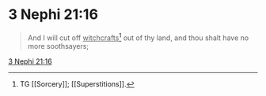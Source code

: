 # 3 Nephi 21:16

> And I will cut off <u>witchcrafts</u>[^a] out of thy land, and thou shalt have no more soothsayers;

[3 Nephi 21:16](https://www.churchofjesuschrist.org/study/scriptures/bofm/3-ne/21?lang=eng&id=p16#p16)


[^a]: TG [[Sorcery]]; [[Superstitions]].

